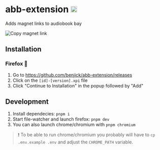 # abb-extension <img src="https://upload.wikimedia.org/wikipedia/commons/a/a0/Firefox_logo%2C_2019.svg" height="20" />

Adds magnet links to audiobook bay

![Copy magnet link](.github/copy-magnet-link.gif)

## Installation

### Firefox 🚤

1. Go to https://github.com/benjick/abb-extension/releases
2. Click on the `[id]-[version].xpi` file
3. Click "Continue to Installation" in the popup followed by "Add"

## Development

1. Install dependecies: `pnpm i`
2. Start file-watcher and launch firefox: `pnpm dev`
3. You can also launch chrome/chromium with `pnpm chromium`

> ❗ To be able to run chrome/chromium you probably will have to `cp .env.example .env` and adjust the `CHROME_PATH` variable.
